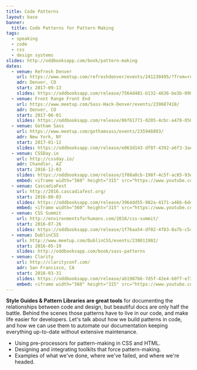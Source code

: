 ```yaml
---
title: Code Patterns
layout: base
banner:
  title: Code Patterns for Pattern Making
tags:
  - speaking
  - code
  - css
  - design systems
slides: http://oddbooksapp.com/book/pattern-making
dates:
  - venue: Refresh Denver
    url: https://www.meetup.com/refreshdenver/events/241230495/?from=ref
    adr: Denver, CO
    start: 2017-09-13
    slides: https://oddbooksapp.com/release/7564d481-b132-4636-be3b-0907452955c7
  - venue: Front Range Front End
    url: https://www.meetup.com/Sass-Hack-Denver/events/239687418/
    adr: Denver, CO
    start: 2017-06-01
    slides: https://oddbooksapp.com/release/06f61771-0205-4cbc-a478-050ac52cfe92
  - venue: Gotham Sass
    url: https://www.meetup.com/gothamsass/events/235946893/
    adr: New York, NY
    start: 2017-01-12
    slides: https://oddbooksapp.com/release/e063d143-df07-4392-a6f3-3ae53e7fa2ca
  - venue: CSSDay.io
    url: http://cssday.io/
    adr: Chandler, AZ
    start: 2016-12-03
    slides: https://oddbooksapp.com/release/1f08a0cb-198f-4c5f-ac85-93e55daa471d
    embed: <iframe width="560" height="315" src="https://www.youtube.com/embed/lK_akjzOUY0" frameborder="0" gesture="media" allow="encrypted-media" allowfullscreen></iframe>
  - venue: CascadiaFest
    url: http://2016.cascadiafest.org/
    start: 2016-08-03
    slides: https://oddbooksapp.com/release/3964dd55-982a-4171-a46b-6dd0354eac27
    embed: <iframe width="560" height="315" src="https://www.youtube.com/embed/cVZreFHgLFw" frameborder="0" gesture="media" allow="encrypted-media" allowfullscreen></iframe>
  - venue: CSS Summit
    url: http://environmentsforhumans.com/2016/css-summit/
    start: 2016-07-26
    slides: https://oddbooksapp.com/release/1f76aa54-df02-4f83-8a7b-c54e1c745fbf
  - venue: DublinCSS
    url: http://www.meetup.com/DublinCSS/events/230011902/
    start: 2016-05-19
    slides: http://oddbooksapp.com/book/sass-patterns
  - venue: Clarity
    url: http://clarityconf.com/
    adr: San Francisco, CA
    start: 2016-03-31
    slides: https://oddbooksapp.com/release/ab1987b6-7d5f-42e4-b0ff-e7312cb345f6
    embed: <iframe width="560" height="315" src="https://www.youtube.com/embed/b4vSy1e1ai8" frameborder="0" gesture="media" allow="encrypted-media" allowfullscreen></iframe>
---
```


**Style Guides & Pattern Libraries are great tools**
for documenting the relationships between code and design,
but beautiful docs are only half the battle.
Behind the scenes those patterns have to live in our code,
and make life easier for developers.
Let's talk about how we build patterns in code,
and how we can use them to automate our documentation
keeping everything up-to-date
without extensive maintenance.

- Using pre-processors for pattern-making in CSS and HTML.
- Designing and integrating toolkits that force pattern-making.
- Examples of what we've done, where we've failed, and where we're headed.
